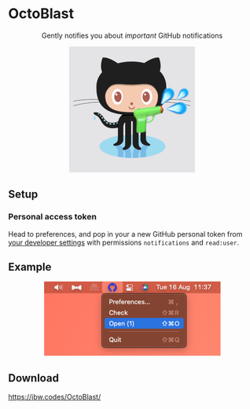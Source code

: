 # OctoBlast

<p align="center">
Gently notifies you about <i>important</i> GitHub notifications
</p>

<p align="center">
  <img src="docs/images/icon.png" />
</p>

## Setup

### Personal access token
Head to preferences, and pop in your a new GitHub personal token from [your developer settings](https://github.com/settings/tokens) with permissions `notifications` and `read:user`. 

## Example

<p align="center">
  <img src="docs/images/example.png" />
</p>

## Download

https://jbw.codes/OctoBlast/
